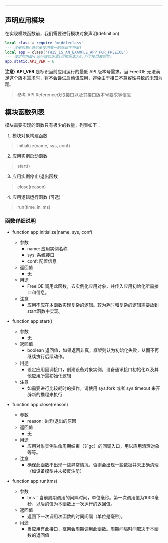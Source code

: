 
---

## 声明应用模块

在实现模块函数前，我们需要进行模块对象声明(definition)

``` lua
local class = require 'middleclass'
--- 注册对象(请尽量使用唯一的标识字符串)
local app = class('THIS_IS_AN_EXAMPLE_APP_FOR_FREEIOE')
--- 设定应用最小运行接口版本(目前版本为6,为了接口兼容性)
app.static.API_VER = 6
```

**注意:**
**API_VER** 是标识当前应用运行的最低 API 版本号需求。当 FreeIOE 无法满足这个版本需求时，将不会尝试启动该应用，避免由于接口不兼容性导致的未知为题。

> 参考 API Reference获取接口以及其接口版本号要求等信息

## 模块函数列表

模块需要实现的函数只有极少的数量，列表如下：

1. 模块对象构建函数<br>
> initialize(name, sys, conf)
2. 应用实例启动函数<br>
> start()
3. 应用实例停止/退出函数<br>
> close(reason)
4. 应用逻辑运行函数 (可选)<br>
> run(time_in_ms)

### 函数详细说明

* function app:initialize(name, sys, conf)
  * 参数
    * name: 应用实例名称
    * sys: 系统接口
    * conf: 配置信息
  * 返回值
    * 无
  * 用途
    * FreeIOE 调用此函数，去实例化应用对象，并传入应用初始化所需接口和信息。
  * 注意
    * 应用不应在本函数实现复杂的逻辑。较为耗时和复杂的逻辑需要放到start函数中实现。

* function app:start()
  * 参数
    * 无
  * 返回值
    * boolean 返回值，如果返回非真，框架则认为初始化失败，从而不再继续执行后续动作。
  * 用途
    * 设定应用回调接口，创建设备对象实例，设备通讯接口初始化以及其他应用所需初始化逻辑
  * 注意
    * 如需要进行比较耗时的操作，请使用 sys:fork 或者 sys:timeout 来开辟新的携程来执行


* function app:close(reason)
  * 参数
    * reason: 关闭/退出的原因
  * 返回值
    * 无
  * 用途
    * 应用对象实例生命周期结束（非gc）的回调入口，用以应用清理对象等等。
  * 注意
    * 确保此函数不出现一些异常情况，否则会出现一些数据并未正确清理（如设备模型并未被反注册）

* function app:run(tms)
  * 参数
    * tms：当前周期调用的间隔时间，单位毫秒。第一次调用值为1000毫秒，以后的值为本函数上一次运行的返回值。
  * 返回值
    * 返回下一次调用次函数的时间间隔（单位是毫秒)。
  * 用途
    * 当应用有此接口，框架会周期调用此函数。周期间隔时间取决于本函数的返回值

